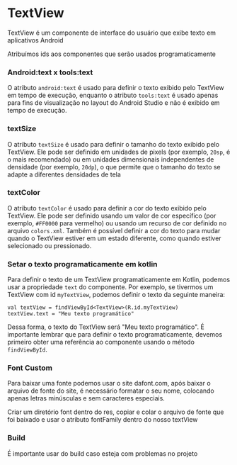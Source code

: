 # TextView

TextView é um componente de interface do usuário que exibe texto em aplicativos Android

Atribuímos ids aos componentes que serão usados programaticamente

### Android:text x tools:text

O atributo `android:text` é usado para definir o texto exibido pelo TextView em tempo de execução, enquanto o atributo `tools:text` é usado apenas para fins de visualização no layout do Android Studio e não é exibido em tempo de execução.

### textSize

O atributo `textSize` é usado para definir o tamanho do texto exibido pelo TextView. Ele pode ser definido em unidades de pixels (por exemplo, `20sp`, é o mais recomendado) ou em unidades dimensionais independentes de densidade (por exemplo, `20dp`), o que permite que o tamanho do texto se adapte a diferentes densidades de tela

### textColor

O atributo `textColor` é usado para definir a cor do texto exibido pelo TextView. Ele pode ser definido usando um valor de cor específico (por exemplo, `#FF0000` para vermelho) ou usando um recurso de cor definido no arquivo `colors.xml`. Também é possível definir a cor do texto para mudar quando o TextView estiver em um estado diferente, como quando estiver selecionado ou pressionado.

### Setar o texto programaticamente em kotlin

Para definir o texto de um TextView programaticamente em Kotlin, podemos usar a propriedade `text` do componente. Por exemplo, se tivermos um TextView com id `myTextView`, podemos definir o texto da seguinte maneira:

```
val textView = findViewById<TextView>(R.id.myTextView)
textView.text = "Meu texto programático"

```

Dessa forma, o texto do TextView será "Meu texto programático". É importante lembrar que para definir o texto programaticamente, devemos primeiro obter uma referência ao componente usando o método `findViewById`. 

### Font Custom

Para baixar uma fonte podemos usar o site dafont.com, após baixar o arquivo de fonte do site, é necessário formatar o seu nome, colocando apenas letras minúsculas e sem caracteres especiais.

Criar um diretório font dentro do res, copiar e colar o arquivo de fonte que foi baixado e usar o atributo fontFamily dentro do nosso textView

### Build

É importante usar do build caso esteja com problemas no projeto
